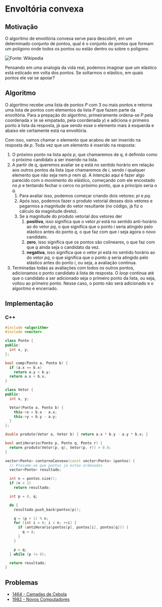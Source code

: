 # Envoltória convexa

## Motivação

O algoritmo de envoltória convexa serve para descobrir, em um determinado conjunto de pontos, qual é o conjunto de pontos que formam um polígono onde todos os pontos ou estão dentro ou sobre o polígono.

![Fonte: Wikipedia](https://upload.wikimedia.org/wikipedia/commons/d/de/ConvexHull.svg)

Pensando em uma analogia da vida real, podemos imaginar que um elástico está esticado em volta dos pontos. Se soltarmos o elástico, em quais pontos ele vai se apoiar?

## Algoritmo

O algoritmo recebe uma lista de pontos $P$ com $3$ ou mais pontos e retorna uma lista de pontos com elementos da lista $P$ que fazem parte da envoltória. Para a prepação do algoritmo, primeiramente ordena-se $P$ pela coordenada $x$ (e se empatado, pela coordenada $y$) e adiciona o primeiro ponto à lista da resposta, já que sendo esse o elemento mais à esquerda e abaixo ele certamente está na envoltória.

Com isso, vamos chamar o elemento que acabou de ser inserido na resposta de $p$. Toda vez que um elemento é inserido na resposta:
1. O próximo ponto na lista após $p$, que chamaremos de $q$, é definido como o próximo candidato a ser inserido na lista.
2. A partir de $q$, queremos avaliar se $q$ está no sentido horário em relação aos outros pontos da lista (que chamaremos de $i$, sendo $i$ qualquer elemento que não seja nem $p$ nem $q$). A intenção aqui é fazer algo parecido com o movimento do elástico, começando com ele encostado no $p$ e tentando fechar o cerco no próximo ponto, que a princípio seria o $q$.
    1. Para avaliar isso, podemos começar criando dois vetores: $pi$ e $pq$.
    2. Após isso, podemos fazer o produto vetorial desses dois vetores e pegarmos a magnitude do vetor resultante (no código, já fiz o cálculo da magnitude direto).
    3. Se a magnitude do produto vetorial dos vetores der
        1. **positiva**, isso significa que o vetor $pi$ está no sentido anti-horário ao do vetor $pq$, o que significa que o ponto $i$ seria atingido pelo elástico antes do ponto $q$, o que faz com que $i$ seja agora o novo candidato.
        2. **zero**, isso significa que os pontos são colineares, o que faz com que $q$ ainda seja o candidato da vez.
        3. **negativa**, isso significa que o vetor $pi$ está no sentido horário ao do vetor $pq$, o que significa que o ponto $q$ seria atingido pelo elástico antes do ponto $i$, ou seja, a avaliação continua.
3. Terminadas todas as avaliações com todos os outros pontos, adicionamos o ponto candidato à lista de resposta. O _loop_ continua até que o candidato a ser adicionado seja o primeiro ponto da lista, ou seja, voltou ao primeiro ponto. Nesse caso, o ponto não será adicionado e o algoritmo é encerrado.

## Implementação

### C++
```cpp
#include <algorithm>
#include <vector>

class Ponto {
public:
  int x, y;
};

bool comp(Ponto a, Ponto b) {
  if (a.x == b.x)
    return a.y < b.y;
  return a.x < b.x;
}

class Vetor {
public:
  int x, y;

  Vetor(Ponto a, Ponto b) {
    this->x = b.x - a.x;
    this->y = b.y - a.y;
  }
};

double produto(Vetor a, Vetor b) { return a.x * b.y - a.y * b.x; }

bool antiHorario(Ponto p, Ponto q, Ponto r) {
  return produto(Vetor(p, q), Vetor(p, r)) > 0.0;
}

vector<Ponto> contornoConvexo(const vector<Ponto> &pontos) {
  // Presume-se que pontos ja estao ordenados
  vector<Ponto> resultado;

  int n = pontos.size();
  if (n < 3)
    return resultado;

  int p = 0, q;

  do {
    resultado.push_back(pontos[p]);

    q = (p + 1) % n;
    for (int i = 0; i < n; ++i) {
      if (antiHorario(pontos[p], pontos[i], pontos[q])) {
        q = i;
      }
    }

    p = q;
  } while (p != 0);

  return resultado;
}
```

## Problemas

* [1464 - Camadas de Cebola](../../../problemas/geometria-computacional/1464/README.md)
* [1982 - Novos Computadores](../../../problemas/geometria-computacional/1982/README.md)